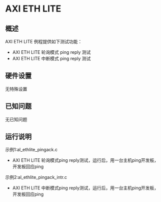 # AXI ETH LITE

## 概述

AXI ETH LITE 例程提供如下测试功能：

- AXI ETH LITE  轮询模式 ping reply 测试
- AXI ETH LITE  中断模式 ping reply 测试

## 硬件设置

无特殊设置

## 已知问题

无已知问题

## 运行说明

示例1:al_ethlite_pingack.c
- AXI ETH LITE 轮询模式ping reply测试，运行后，用一台主机ping开发板，开发板回应ping

示例2:al_ethlite_pingack_intr.c
- AXI ETH LITE 中断模式ping reply测试，运行后，用一台主机ping开发板，开发板回应ping

